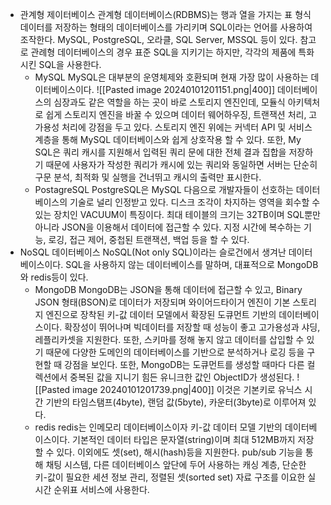 - 관계형 제이터베이스
	관계형 데이터베이스(RDBMS)는 행과 열을 가지는 표 형식 데이터를 저장하는 형태의 데이터베이스를 가리키며 SQL이라는 언어를 사용하여 조작한다. MySQL, PostgreSQL, 오라클, SQL Server, MSSQL 등이 있다. 참고로 관례형 데이터베이스의 경우 표준 SQL을 지키기는 하지만, 각각의 제품에 특화시킨 SQL을 사용한다.
	- MySQL
		MySQL은 대부분의 운영체제와 호환되며 현재 가장 많이 사용하는 데이터베이스이다.
		![[Pasted image 20240101201151.png|400]]
		데이터베이스의 심장과도 같은 역할을 하는 곳이 바로 스토리지 엔진인데, 모듈식 아키텍처로 쉽게 스토리지 엔진을 바꿀 수 있으며 데이터 웨어하우징, 트랜잭션 처리, 고가용성 처리에 강점을 두고 있다. 스토리지 엔진 위에는 커넥터 API 및 서비스 계층을 통해 MySQL 데이터베이스와 쉽게 상호작용 할 수 있다.
		또한, My SQL은 쿼리 캐시를 지원해서 입력된 쿼리 문에 대한 전체 결과 집합을 저장하기 때문에 사용자가 작성한 쿼리가 캐시에 있는 쿼리와 동일하면 서버는 단순히 구문 분석, 최적화 및 실행을 건너뛰고 캐시의 출력만 표시한다.
	- PostagreSQL
		PostgreSQL은 MySQL 다음으로 개발자들이 선호하는 데이터베이스의 기술로 널리 인정받고 있다.
		디스크 조각이 차지하는 영역을 회수할 수 있는 장치인 VACUUM이 특징이다. 최대 테이블의 크기는 32TB이며 SQL뿐만 아니라 JSON을 이용해서 데이터에 접근할 수 있다. 지정 시간에 복수하는 기능, 로깅, 접근 제어, 중첩된 트랜잭션, 백업 등을 할 수 있다.
- NoSQL 데이터베이스
	NoSQL(Not only SQL)이라는 슬로건에서 생겨난 데이터베이스이다. SQL을 사용하지 않는 데이터베이스를 말하며, 대표적으로 MongoDB와 redis등이 있다.
	- MongoDB
		MongoDB는 JSON을 통해 데이터에 접근할 수 있고, Binary JSON 형태(BSON)로 데이터가 저장되며 와이어드타이거 엔진이 기본 스토리지 엔진으로 장착된 키-값  데이터 모델에서 확장된 도큐먼트 기반의 데이터베이스이다. 확장성이 뛰어나며 빅데이터를 저장할 때 성능이 좋고 고가용성과 샤딩, 레플리카셋을 지원한다. 또한, 스키마를 정해 놓지 않고 데이터를 삽입할 수 있기 때문에 다양한 도메인의 데이터베이스를 기반으로 분석하거나 로깅 등을 구현할 때 강점을 보인다.
		또한, MongoDB는 도큐먼트를 생성할 때마다 다른 컬렉션에서 중복된 값을 지니기 힘든 유니크한 값인 ObjectID가 생성된다.
		![[Pasted image 20240101201739.png|400]]
		이것은 기본키로 유닉스 시간 기반의 타임스탬프(4byte), 랜덤 값(5byte), 카운터(3byte)로 이루어져 있다.
	- redis
		redis는 인메모리 데이터베이스이자 키-값 데이터 모델 기반의 데이터베이스이다.
		기본적인 데이터 타입은 문자열(string)이며 최대 512MB까지 저장할 수 있다. 이외에도 셋(set), 해시(hash)등을 지원한다.
		pub/sub 기능을 통해 채팅 시스템, 다른 데이터베이스 앞단에 두어 사용하는 캐싱 계층, 단순한 키-값이 필요한 세션 정보 관리, 정렬된 셋(sorted set) 자료 구조를 이요한 실시간 순위표 서비스에 사용한다.